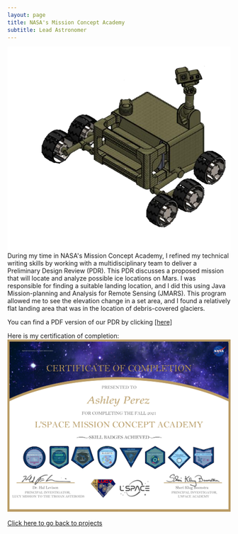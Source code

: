 ```yaml
---
layout: page
title: NASA's Mission Concept Academy
subtitle: Lead Astronomer
---
```


![Rover](Rover.png)  
During my time in NASA's Mission Concept Academy, I refined my technical writing skills by working with a multidisciplinary team to deliver a Preliminary Design Review (PDR). This PDR discusses a proposed mission that will locate and analyze possible ice locations on Mars. I was responsible for finding a suitable landing location, and I did this using Java Mission-planning and Analysis for Remote Sensing (JMARS). This program allowed me to see the elevation change in a set area, and I found a relatively flat landing area that was in the location of debris-covered glaciers.

You can find a PDF version of our PDR by clicking [[here]](MCAPDR.pdf)

Here is my certification of completion:
![Certification](MCACert.jpg)  

[Click here to go back to projects](https://isstaylor.github.io/Projects/)
